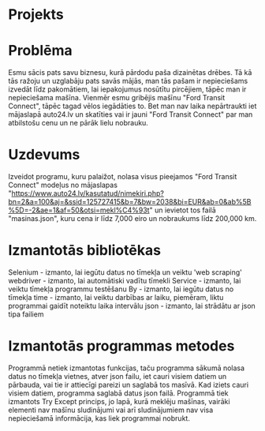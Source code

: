 # Projekts

# Problēma
Esmu sācis pats savu biznesu, kurā pārdodu paša dizainētas drēbes. Tā kā tās ražoju un uzglabāju pats savās mājās, man tās pašam ir
nepieciešams izvedāt līdz pakomātiem, lai iepakojumus nosūtītu pircējiem, tāpēc man ir nepieciešama mašīna. Vienmēr esmu gribējis
mašīnu "Ford Transit Connect", tāpēc tagad vēlos iegādāties to. Bet man nav laika nepārtraukti iet mājaslapā auto24.lv un skatīties vai ir jauni "Ford Transit Connect" par man atbilstošu cenu un ne pārāk lielu nobrauku.

# Uzdevums
Izveidot programu, kuru palaižot, nolasa visus pieejamos "Ford Transit Connect" modeļus no mājaslapas
"https://www.auto24.lv/kasutatud/nimekiri.php?bn=2&a=100&aj=&ssid=125727415&b=7&bw=2038&bi=EUR&ab=0&ab%5B%5D=-2&ae=1&af=50&otsi=mekl%C4%93t"
un ievietot tos failā "masinas.json", kuru cena ir līdz 7,000 eiro un nobraukums līdz 200,000 km.

# Izmantotās bibliotēkas
Selenium - izmanto, lai iegūtu datus no tīmekļa un veiktu 'web scraping'
webdriver - izmanto, lai automātiski vadītu tīmekli
Service - izmanto, lai veiktu tīmekļa programmu testēšanu
By - izmanto, lai iegūtu datus no tīmekļa
time - izmanto, lai veiktu darbības ar laiku, piemēram, liktu programmai gaidīt noteiktu laika intervālu
json - izmanto, lai strādātu ar json tipa failiem

# Izmantotās programmas metodes
Programmā netiek izmantotas funkcijas, taču programma sākumā nolasa datus no tīmekļa vietnes, atver json failu, iet cauri visiem datiem un pārbauda, vai tie ir attiecīgi pareizi un saglabā tos masīvā. Kad iziets cauri visiem datiem, programma saglabā datus json failā. Programmā
tiek izmantots Try Except princips, jo lapā, kurā meklēju mašīnas, vairāki elementi nav mašīnu sludinājumi vai arī sludinājumiem nav visa
nepieciešamā informācija, kas liek programmai nobrukt.
